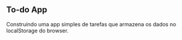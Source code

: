 ## To-do App

Construindo uma app simples de tarefas que armazena os dados no localStorage do browser.

